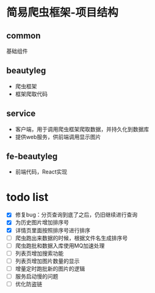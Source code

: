 # 简易爬虫框架-项目结构

## common

基础组件

## beautyleg

- 爬虫框架
- 框架爬取代码

## service

- 客户端，用于调用爬虫框架爬取数据，并持久化到数据库
- 提供web服务，供前端调用显示图片

## fe-beautyleg

- 前端代码，React实现

# todo list

- [x] 修复bug：分页查询到底了之后，仍旧继续进行查询
- [x] 为历史图片增加排序号
- [x] 详情页里面按照排序号进行排序
- [ ] 爬虫跑出来数据的时候，根据文件名生成排序号
- [ ] 爬虫跑批和数据入库使用MQ加速处理
- [ ] 列表页增加搜索功能
- [ ] 列表页增加图片数量的显示
- [ ] 增量定时跑批新的图片的逻辑
- [ ] 服务启动慢的问题
- [ ] 优化防盗链